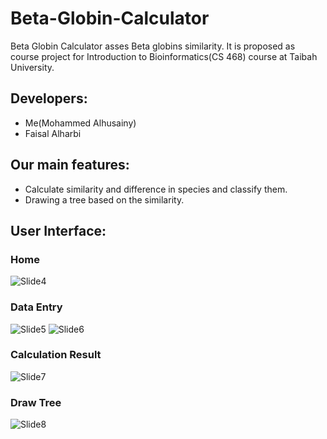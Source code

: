 # Beta-Globin-Calculator
Beta Globin Calculator asses Beta globins similarity. It is proposed as course project for Introduction to Bioinformatics(CS 468) course at Taibah University.

## Developers:
* Me(Mohammed Alhusainy)
* Faisal Alharbi

## Our main features: 
* Calculate similarity and difference in species and classify them.
* Drawing a tree based on the similarity.

## User Interface:
### Home
![Slide4](https://user-images.githubusercontent.com/80723154/221624361-b37a8c0f-614e-4c6f-a838-e63285b2a027.PNG)

### Data Entry
![Slide5](https://user-images.githubusercontent.com/80723154/221624394-ab337891-c7cf-4e52-8e96-ce92d44bd4e6.PNG)
![Slide6](https://user-images.githubusercontent.com/80723154/221624397-cac8b8c2-4f3a-4db9-b8bc-6fe86d7dd436.PNG)

### Calculation Result
![Slide7](https://user-images.githubusercontent.com/80723154/221624443-8a4b7120-6b7f-4c08-9b3b-1f5943a4ebd0.PNG)

### Draw Tree
![Slide8](https://user-images.githubusercontent.com/80723154/221624460-3bd8c4bb-88c8-4f7a-98a7-d920cf741e6a.PNG)


